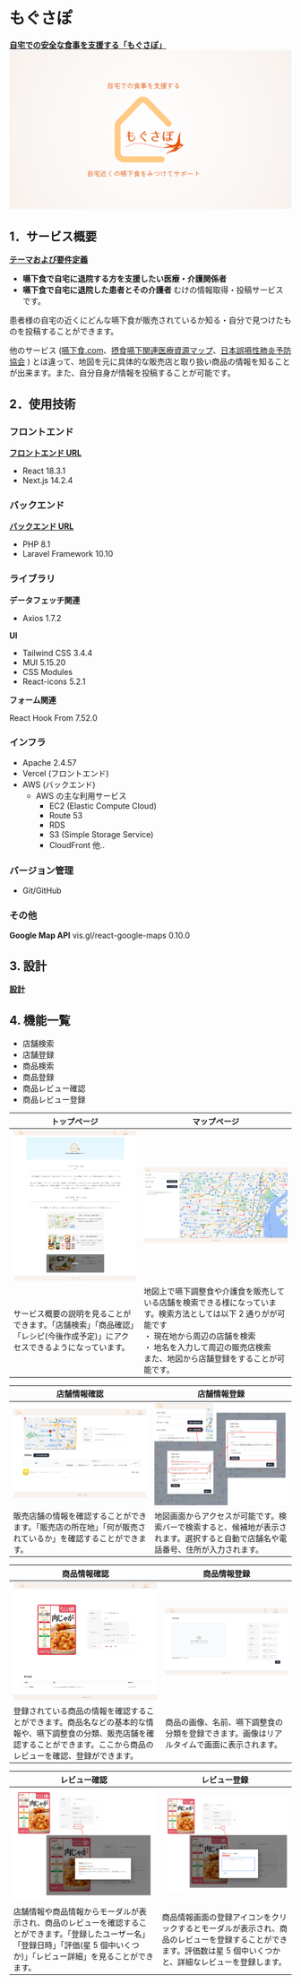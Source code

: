 # もぐさぽ

**[自宅での安全な食事を支援する「もぐさぽ」](https://osyokuzi.com)**
![メインビジュアル](documents/image/main.png)

## 1．サービス概要

**[テーマおよび要件定義](documents/RequirementDefinition.md)**

- **嚥下食で自宅に退院する方を支援したい医療・介護関係者**
- **嚥下食で自宅に退院した患者とその介護者**
  むけの情報取得・投稿サービス です。

患者様の自宅の近くにどんな嚥下食が販売されているか知る・自分で見つけたものを投稿することができます。

他のサービス ([嚥下食.com](https://www.engesyoku.com/)、[摂食嚥下関連医療資源マップ](https://www.swallowing.link/restaurants)、[日本誤嚥性肺炎予防協会](https://j-appa.or.jp/) )
とは違って、地図を元に具体的な販売店と取り扱い商品の情報を知ることが出来ます。また、自分自身が情報を投稿することが可能です。

## 2．使用技術

### フロントエンド

**[フロントエンド URL](https://github.com/shihoin2/Front-OriginalProduct)**

- React 18.3.1
- Next.js 14.2.4

### バックエンド

**[バックエンド URL](https://github.com/shihoin2/Back-OriginalProduct)**

- PHP 8.1
- Laravel Framework 10.10

### ライブラリ

**データフェッチ関連**

- Axios 1.7.2

**UI**

- Tailwind CSS 3.4.4
- MUI 5.15.20
- CSS Modules
- React-icons 5.2.1

**フォーム関連**

React Hook From 7.52.0

### インフラ

- Apache 2.4.57
- Vercel (フロントエンド)
- AWS (バックエンド)
  - AWS の主な利用サービス
    - EC2 (Elastic Compute Cloud)
    - Route 53
    - RDS
    - S3 (Simple Storage Service)
    - CloudFront 他..

### バージョン管理

- Git/GitHub

### その他

**Google Map API**
vis.gl/react-google-maps 0.10.0

## 3. 設計

**[設計](documents/design.md)**

## 4. 機能一覧

- 店舗検索
- 店舗登録
- 商品検索
- 商品登録
- 商品レビュー確認
- 商品レビュー登録

| トップページ                                                                                                                 | マップページ                                                                                                                                                                                                                             |
| ---------------------------------------------------------------------------------------------------------------------------- | ---------------------------------------------------------------------------------------------------------------------------------------------------------------------------------------------------------------------------------------- |
| ![トップページ](documents/image/README_image/トップページ.png)                                                               | ![マップページ](documents/image/README_image/マップページ.png)                                                                                                                                                                           |
| サービス概要の説明を見ることができます。「店舗検索」「商品確認」「レシピ(今後作成予定)」にアクセスできるようになっています。 | 地図上で嚥下調整食や介護食を販売している店舗を検索できる様になっています。検索方法としては以下 2 通りがが可能です<br>・ 現在地から周辺の店舗を検索<br>・ 地名を入力して周辺の販売店検索<br> また、地図から店舗登録をすることが可能です。 |

| 店舗情報確認                                                                                                 | 店舗情報登録                                                                                                                       |
| ------------------------------------------------------------------------------------------------------------ | ---------------------------------------------------------------------------------------------------------------------------------- |
| ![店舗ページ](documents/image/README_image/店舗ページ.png)                                                   | ![店舗登録ページ](documents/image/README_image/店舗登録画面.png)                                                                   |
| 販売店舗の情報を確認することができます。「販売店の所在地」「何が販売されているか」を確認することができます。 | 地図画面からアクセスが可能です。検索バーで検索すると、候補地が表示されます。選択すると自動で店舗名や電話番号、住所が入力されます。 |

| 商品情報確認                                                                                                                                                                     | 商品情報登録                                                                               |
| -------------------------------------------------------------------------------------------------------------------------------------------------------------------------------- | ------------------------------------------------------------------------------------------ |
| ![商品情報確認](documents/image/README_image/商品情報画面.png)                                                                                                                   | ![商品登録ページ](documents/image/README_image/商品登録画面.png)                           |
| 登録されている商品の情報を確認することができます。商品名などの基本的な情報や、嚥下調整食の分類、販売店舗を確認することができます。ここから商品のレビューを確認、登録ができます。 | 商品の画像、名前、嚥下調整食の分類を登録できます。画像はリアルタイムで画面に表示されます。 |

| レビュー確認                                                                                                                                                                          | レビュー登録                                                                                                                                                    |
| ------------------------------------------------------------------------------------------------------------------------------------------------------------------------------------- | --------------------------------------------------------------------------------------------------------------------------------------------------------------- |
| ![レビュー確認](documents/image/README_image/レビュー画面.png)                                                                                                                        | ![レビュー登録ページ](documents/image/README_image/レビュー登録画面.png)                                                                                        |
| 店舗情報や商品情報からモーダルが表示され、商品のレビューを確認することができます。「登録したユーザー名」「登録日時」「評価(星 5 個中いくつか)」「レビュー詳細」を見ることができます。 | 商品情報画面の登録アイコンをクリックするとモーダルが表示され、商品のレビューを登録することができます。評価数は星 5 個中いくつかと、詳細なレビューを登録します。 |
